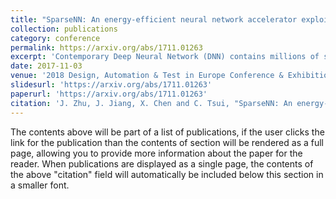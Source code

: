 ```yaml
---
title: "SparseNN: An energy-efficient neural network accelerator exploiting input and output sparsity. In 2018 Design, Automation & Test in Europe Conference & Exhibition (DATE). 241–244"
collection: publications
category: conference
permalink: https://arxiv.org/abs/1711.01263
excerpt: 'Contemporary Deep Neural Network (DNN) contains millions of synaptic connections with tens to hundreds of layers. The large computation and memory requirements pose a challenge to the hardware design. In this work, we leverage the intrinsic activation sparsity of DNN to substantially reduce the execution cycles and the energy consumption. An end-to-end training algorithm is proposed to develop a lightweight run-time predictor for the output activation sparsity on the fly. From our experimental results, the computation overhead of the prediction phase can be reduced to less than 5% of the original feedforward phase with negligible accuracy loss. Furthermore, an energy-efficient hardware architecture, SparseNN, is proposed to exploit both the input and output sparsity. SparseNN is a scalable architecture with distributed memories and processing elements connected through a dedicated on-chip network. Compared with the state-of-the-art accelerators which only exploit the input sparsity, SparseNN can achieve a 10%-70% improvement in throughput and a power reduction of around 50%.'
date: 2017-11-03
venue: '2018 Design, Automation & Test in Europe Conference & Exhibition (DATE)'
slidesurl: 'https://arxiv.org/abs/1711.01263'
paperurl: 'https://arxiv.org/abs/1711.01263'
citation: 'J. Zhu, J. Jiang, X. Chen and C. Tsui, "SparseNN: An energy-efficient neural network accelerator exploiting input and output sparsity," 2018 Design, Automation & Test in Europe Conference & Exhibition (DATE), Dresden, Germany, 2018, pp. 241-244, doi: 10.23919/DATE.2018.8342010.'
---
```


The contents above will be part of a list of publications, if the user clicks the link for the publication than the contents of section will be rendered as a full page, allowing you to provide more information about the paper for the reader. When publications are displayed as a single page, the contents of the above "citation" field will automatically be included below this section in a smaller font.